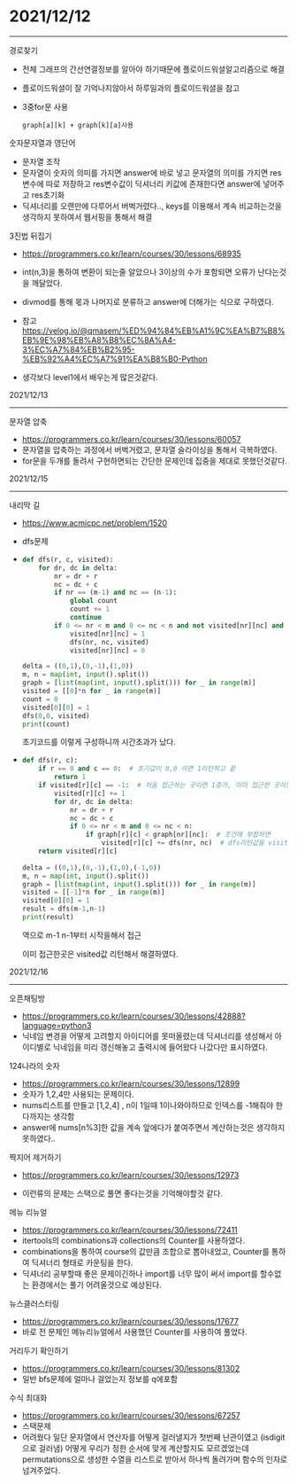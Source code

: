 # 2021/12/12

------------------

경로찾기

* 전체 그래프의 간선연결정보를 알아야 하기때문에 플로이드워셜알고리즘으로 해결

* 플로이드워셜이 잘 기억나지않아서 하루일과의 플로이드워셜을 참고

* 3중for문 사용

  ```
  graph[a][k] + graph[k][a]사용
  ```



숫자문자열과 영단어

* 문자열 조작
* 문자열이 숫자의 의미를 가지면 answer에 바로 넣고 문자열의 의미를 가지면 res변수에 따로 저장하고 res변수값이 딕셔너리 키값에 존재한다면 answer에 넣어주고 res초기화
* 딕셔너리를 오랜만에 다루어서 버벅거렸다.., keys를 이용해서 계속 비교하는것을 생각하지 못하여서 웹서핑을 통해서 해결



3진법 뒤집기

* https://programmers.co.kr/learn/courses/30/lessons/68935
* int(n,3)을 통하여 변환이 되는줄 알았으나 3이상의 수가 포함되면 오류가 난다는것을 깨달았다.
* divmod를 통해 몫과 나머지로 분류하고 answer에 더해가는 식으로 구하였다.
* 참고 https://velog.io/@qmasem/%ED%94%84%EB%A1%9C%EA%B7%B8%EB%9E%98%EB%A8%B8%EC%8A%A4-3%EC%A7%84%EB%B2%95-%EB%92%A4%EC%A7%91%EA%B8%B0-Python

* 생각보다 level1에서 배우는게 많은것같다.



2021/12/13

----------------------------

문자열 압축 

* https://programmers.co.kr/learn/courses/30/lessons/60057
* 문자열을 압축하는 과정에서 버벅거렸고, 문자열 슬라이싱을 통해서 극복하였다.
* for문을 두개를 돌려서 구현하면되는 간단한 문제인데 집중을 제대로 못했던것같다.



2021/12/15

-----------------------

내리막 길

* https://www.acmicpc.net/problem/1520

* dfs문제

* ```python
  def dfs(r, c, visited):
      for dr, dc in delta:
          nr = dr + r
          nc = dc + c
          if nr == (m-1) and nc == (n-1):
              global count
              count += 1
              continue
          if 0 <= nr < m and 0 <= nc < n and not visited[nr][nc] and graph[nr][nc] < graph[r][c]:    
              visited[nr][nc] = 1
              dfs(nr, nc, visited)
              visited[nr][nc] = 0
  
  delta = ((0,1),(0,-1),(1,0))
  m, n = map(int, input().split())
  graph = [list(map(int, input().split())) for _ in range(m)]
  visited = [[0]*n for _ in range(m)]
  count = 0
  visited[0][0] = 1
  dfs(0,0, visited)
  print(count)
  ```

  초기코드를 이렇게 구성하니까 시간초과가 났다.

* ```python
  def dfs(r, c):
      if r == 0 and c == 0:  # 초기값이 0,0 이면 1리턴하고 끝
          return 1
      if visited[r][c] == -1:  # 처음 접근하는 곳이면 1증가, 이미 접근한 곳이면 visited값 리턴
          visited[r][c] += 1
          for dr, dc in delta:
              nr = dr + r
              nc = dc + c
              if 0 <= nr < m and 0 <= nc < n:
                  if graph[r][c] < graph[nr][nc]:  # 조건에 부합하면
                      visited[r][c] += dfs(nr, nc)  # dfs리턴값을 visited에 더해준다.
      return visited[r][c] 
                  
  delta = ((0,1),(0,-1),(1,0),(-1,0))
  m, n = map(int, input().split())
  graph = [list(map(int, input().split())) for _ in range(m)]
  visited = [[-1]*n for _ in range(m)]
  visited[0][0] = 1
  result = dfs(m-1,n-1)
  print(result)
  ```

  역으로 m-1 n-1부터 시작을해서 접근

  이미 접근한곳은 visited값 리턴해서 해결하였다.

2021/12/16

---------------------

오픈채팅방

* https://programmers.co.kr/learn/courses/30/lessons/42888?language=python3
* 닉네임 변경을 어떻게 고려할지 아이디어를 못떠올렸는데 딕셔너리를 생성해서 아이디별로 닉네임을 미리 갱신해놓고 출력시에 들어왔다 나갔다만 표시하였다.



124나라의 숫자

* https://programmers.co.kr/learn/courses/30/lessons/12899
* 숫자가 1,2,4만 사용되는 문제이다.
* nums리스트를 만들고 [1,2,4] , n이 1일때 1이나와야하므로 인덱스를 -1해줘야 한다까지는 생각함
* answer에 nums[n%3]한 값을 계속 앞에다가 붙여주면서 계산하는것은 생각하지 못하였다..



짝지어 제거하기

* https://programmers.co.kr/learn/courses/30/lessons/12973

* 이런류의 문제는 스택으로 풀면 좋다는것을 기억해야할것 같다.

  

메뉴 리뉴얼

* https://programmers.co.kr/learn/courses/30/lessons/72411
* itertools의 combinations과 collections의 Counter를 사용하였다.
* combinations을 통하여 course의 값만큼 조합으로 뽑아내었고, Counter를 통하여 딕셔너리 형태로 카운팅을 한다.
* 딕셔너리 공부할때 좋은 문제이긴하나 import를 너무 많이 써서 import를 할수없는 환경에서는 풀기 어려울것으로 예상된다.



뉴스클러스터링

* https://programmers.co.kr/learn/courses/30/lessons/17677
* 바로 전 문제인 메뉴리뉴얼에서 사용했던 Counter를 사용하여 풀었다.



거리두기 확인하기

* https://programmers.co.kr/learn/courses/30/lessons/81302
* 일반 bfs문제에 얼마나 걸었는지 정보를 q에포함



수식 최대화

* https://programmers.co.kr/learn/courses/30/lessons/67257
* 스택문제
* 어려웠다 일단 문자열에서 연산자를 어떻게 걸러낼지가 첫번째 난관이였고 (isdigit으로 걸러냄) 어떻게 우리가 정한 순서에 맞게 계산할지도 모르겠었는데 permutations으로 생성한 수열을 리스트로 받아서 하나씩 돌려가며 함수의 인자로 넘겨주었다.
